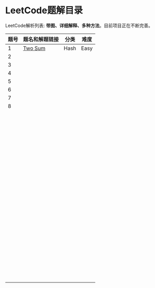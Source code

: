 # LeetCode题解目录

LeetCode解析列表: **带图、详细解释、多种方法**。目前项目正在不断完善。

| 题号 | 题名和解题链接                                               | 分类 | 难度 |
| ---- | ------------------------------------------------------------ | ---- | ---- |
| 1    | [Two Sum](https://github.com/ZXZxin/ZXBlog/blob/master/%E5%88%B7%E9%A2%98/LeetCode/Data%20Structure/Map/LeetCode%20-%201.%20Two%20Sum(Hash).md) | Hash | Easy |
| 2    |                                                              |      |      |
| 3    |                                                              |      |      |
| 4    |                                                              |      |      |
| 5    |                                                              |      |      |
| 6    |                                                              |      |      |
| 7    |                                                              |      |      |
| 8    |                                                              |      |      |
|      |                                                              |      |      |
|      |                                                              |      |      |
|      |                                                              |      |      |
|      |                                                              |      |      |
|      |                                                              |      |      |
|      |                                                              |      |      |
|      |                                                              |      |      |
|      |                                                              |      |      |
|      |                                                              |      |      |
|      |                                                              |      |      |
|      |                                                              |      |      |
|      |                                                              |      |      |
|      |                                                              |      |      |
|      |                                                              |      |      |
|      |                                                              |      |      |
|      |                                                              |      |      |
|      |                                                              |      |      |
|      |                                                              |      |      |
|      |                                                              |      |      |
|      |                                                              |      |      |
|      |                                                              |      |      |
|      |                                                              |      |      |
|      |                                                              |      |      |
|      |                                                              |      |      |
|      |                                                              |      |      |
|      |                                                              |      |      |
|      |                                                              |      |      |
|      |                                                              |      |      |
|      |                                                              |      |      |
|      |                                                              |      |      |
|      |                                                              |      |      |
|      |                                                              |      |      |
|      |                                                              |      |      |
|      |                                                              |      |      |
|      |                                                              |      |      |
|      |                                                              |      |      |
|      |                                                              |      |      |
|      |                                                              |      |      |
|      |                                                              |      |      |
|      |                                                              |      |      |
|      |                                                              |      |      |
|      |                                                              |      |      |
|      |                                                              |      |      |
|      |                                                              |      |      |
|      |                                                              |      |      |
|      |                                                              |      |      |
|      |                                                              |      |      |
|      |                                                              |      |      |
|      |                                                              |      |      |
|      |                                                              |      |      |
|      |                                                              |      |      |
|      |                                                              |      |      |
|      |                                                              |      |      |
|      |                                                              |      |      |
|      |                                                              |      |      |
|      |                                                              |      |      |
|      |                                                              |      |      |
|      |                                                              |      |      |
|      |                                                              |      |      |
|      |                                                              |      |      |
|      |                                                              |      |      |
|      |                                                              |      |      |
|      |                                                              |      |      |
|      |                                                              |      |      |
|      |                                                              |      |      |
|      |                                                              |      |      |
|      |                                                              |      |      |
|      |                                                              |      |      |
|      |                                                              |      |      |
|      |                                                              |      |      |
|      |                                                              |      |      |
|      |                                                              |      |      |
|      |                                                              |      |      |
|      |                                                              |      |      |
|      |                                                              |      |      |
|      |                                                              |      |      |
|      |                                                              |      |      |
|      |                                                              |      |      |
|      |                                                              |      |      |
|      |                                                              |      |      |
|      |                                                              |      |      |
|      |                                                              |      |      |
|      |                                                              |      |      |
|      |                                                              |      |      |
|      |                                                              |      |      |
|      |                                                              |      |      |
|      |                                                              |      |      |
|      |                                                              |      |      |
|      |                                                              |      |      |
|      |                                                              |      |      |

